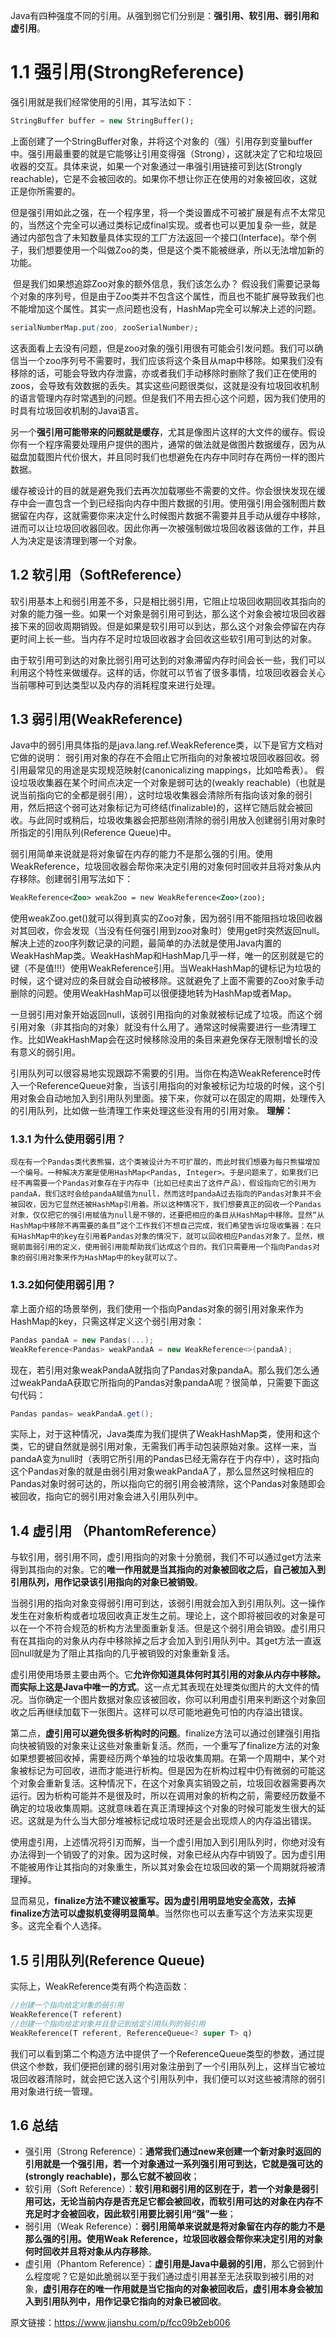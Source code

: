 Java有四种强度不同的引用。从强到弱它们分别是：**强引用、软引用、弱引用和虚引用**。

# 1.1 强引用(StrongReference)

强引用就是我们经常使用的引用，其写法如下：

```dart
StringBuffer buffer = new StringBuffer();
```

​	上面创建了一个StringBuffer对象，并将这个对象的（强）引用存到变量buffer中。强引用最重要的就是它能够让引用变得强（Strong），这就决定了它和垃圾回收器的交互。具体来说，如果一个对象通过一串强引用链接可到达(Strongly reachable)，它是不会被回收的。如果你不想让你正在使用的对象被回收，这就正是你所需要的。

​	但是强引用如此之强，在一个程序里，将一个类设置成不可被扩展是有点不太常见的，当然这个完全可以通过类标记成final实现。或者也可以更加复杂一些，就是通过内部包含了未知数量具体实现的工厂方法返回一个接口(Interface)。举个例子，我们想要使用一个叫做Zoo的类，但是这个类不能被继承，所以无法增加新的功能。

​	但是我们如果想追踪Zoo对象的额外信息，我们该怎么办？ 假设我们需要记录每个对象的序列号，但是由于Zoo类并不包含这个属性，而且也不能扩展导致我们也不能增加这个属性。其实一点问题也没有，HashMap完全可以解决上述的问题。

```css
serialNumberMap.put(zoo, zooSerialNumber);
```

​	这表面看上去没有问题，但是zoo对象的强引用很有可能会引发问题。我们可以确信当一个zoo序列号不需要时，我们应该将这个条目从map中移除。如果我们没有移除的话，可能会导致内存泄露，亦或者我们手动移除时删除了我们正在使用的zoos，会导致有效数据的丢失。其实这些问题很类似，这就是没有垃圾回收机制的语言管理内存时常遇到的问题。但是我们不用去担心这个问题，因为我们使用的时具有垃圾回收机制的Java语言。

​	另一个**强引用可能带来的问题就是缓存**，尤其是像图片这样的大文件的缓存。假设你有一个程序需要处理用户提供的图片，通常的做法就是做图片数据缓存，因为从磁盘加载图片代价很大，并且同时我们也想避免在内存中同时存在两份一样的图片数据。

​	缓存被设计的目的就是避免我们去再次加载哪些不需要的文件。你会很快发现在缓存中会一直包含一个到已经指向内存中图片数据的引用。使用强引用会强制图片数据留在内存，这就需要你来决定什么时候图片数据不需要并且手动从缓存中移除，进而可以让垃圾回收器回收。因此你再一次被强制做垃圾回收器该做的工作，并且人为决定是该清理到哪一个对象。

## 1.2 软引用（SoftReference）

​	软引用基本上和弱引用差不多，只是相比弱引用，它阻止垃圾回收期回收其指向的对象的能力强一些。如果一个对象是弱引用可到达，那么这个对象会被垃圾回收器接下来的回收周期销毁。但是如果是软引用可以到达，那么这个对象会停留在内存更时间上长一些。当内存不足时垃圾回收器才会回收这些软引用可到达的对象。

​	由于软引用可到达的对象比弱引用可达到的对象滞留内存时间会长一些，我们可以利用这个特性来做缓存。这样的话，你就可以节省了很多事情，垃圾回收器会关心当前哪种可到达类型以及内存的消耗程度来进行处理。

## 1.3 弱引用(WeakReference)

​	Java中的弱引用具体指的是java.lang.ref.WeakReference<T>类，以下是官方文档对它做的说明：
 弱引用对象的存在不会阻止它所指向的对象被垃圾回收器回收。弱引用最常见的用途是实现规范映射(canonicalizing mappings，比如哈希表）。
 	假设垃圾收集器在某个时间点决定一个对象是弱可达的(weakly reachable)（也就是说当前指向它的全都是弱引用），这时垃圾收集器会清除所有指向该对象的弱引用，然后把这个弱可达对象标记为可终结(finalizable)的，这样它随后就会被回收。与此同时或稍后，垃圾收集器会把那些刚清除的弱引用放入创建弱引用对象时所指定的引用队列(Reference Queue)中。

​	弱引用简单来说就是将对象留在内存的能力不是那么强的引用。使用WeakReference，垃圾回收器会帮你来决定引用的对象何时回收并且将对象从内存移除。创建弱引用写法如下：

```xml
WeakReference<Zoo> weakZoo = new WeakReference<Zoo>(zoo);
```

使用weakZoo.get()就可以得到真实的Zoo对象，因为弱引用不能阻挡垃圾回收器对其回收，你会发现（当没有任何强引用到zoo对象时）使用get时突然返回null。
 	解决上述的zoo序列数记录的问题，最简单的办法就是使用Java内置的WeakHashMap类。WeakHashMap和HashMap几乎一样，唯一的区别就是它的键（不是值!!!）使用WeakReference引用。当WeakHashMap的键标记为垃圾的时候，这个键对应的条目就会自动被移除。这就避免了上面不需要的Zoo对象手动删除的问题。使用WeakHashMap可以很便捷地转为HashMap或者Map。

​	一旦弱引用对象开始返回null，该弱引用指向的对象就被标记成了垃圾。而这个弱引用对象（非其指向的对象）就没有什么用了。通常这时候需要进行一些清理工作。比如WeakHashMap会在这时候移除没用的条目来避免保存无限制增长的没有意义的弱引用。

​	引用队列可以很容易地实现跟踪不需要的引用。当你在构造WeakReference时传入一个ReferenceQueue对象，当该引用指向的对象被标记为垃圾的时候，这个引用对象会自动地加入到引用队列里面。接下来，你就可以在固定的周期，处理传入的引用队列，比如做一些清理工作来处理这些没有用的引用对象。
 **理解：**

### 1.3.1 为什么使用弱引用？

 	现在有一个Pandas类代表熊猫，这个类被设计为不可扩展的，而此时我们想要为每只熊猫增加一个编号。一种解决方案是使用HashMap<Pandas, Integer>。于是问题来了，如果我们已经不再需要一个Pandas对象存在于内存中（比如已经卖出了这件产品），假设指向它的引用为pandaA，我们这时会给pandaA赋值为null，然而这时pandaA过去指向的Pandas对象并不会被回收，因为它显然还被HashMap引用着。所以这种情况下，我们想要真正的回收一个Pandas对象，仅仅把它的强引用赋值为null是不够的，还要把相应的条目从HashMap中移除。显然“从HashMap中移除不再需要的条目”这个工作我们不想自己完成，我们希望告诉垃圾收集器：在只有HashMap中的key在引用着Pandas对象的情况下，就可以回收相应Pandas对象了。显然，根据前面弱引用的定义，使用弱引用能帮助我们达成这个目的。我们只需要用一个指向Pandas对象的弱引用对象来作为HashMap中的key就可以了。

### 1.3.2如何使用弱引用？

 拿上面介绍的场景举例，我们使用一个指向Pandas对象的弱引用对象来作为HashMap的key，只需这样定义这个弱引用对象：

```cpp
Pandas pandaA = new Pandas(...);
WeakReference<Pandas> weakPandaA = new WeakReference<>(pandaA);
```

现在，若引用对象weakPandaA就指向了Pandas对象pandaA。那么我们怎么通过weakPandaA获取它所指向的Pandas对象pandaA呢？很简单，只需要下面这句代码：

```csharp
Pandas pandas= weakPandaA.get();
```

实际上，对于这种情况，Java类库为我们提供了WeakHashMap类，使用和这个类，它的键自然就是弱引用对象，无需我们再手动包装原始对象。这样一来，当pandaA变为null时（表明它所引用的Pandas已经无需存在于内存中），这时指向这个Pandas对象的就是由弱引用对象weakPandaA了，那么显然这时候相应的Pandas对象时弱可达的，所以指向它的弱引用会被清除，这个Pandas对象随即会被回收，指向它的弱引用对象会进入引用队列中。

## 1.4 虚引用 （PhantomReference）

​	与软引用，弱引用不同，虚引用指向的对象十分脆弱，我们不可以通过get方法来得到其指向的对象。它的**唯一作用就是当其指向的对象被回收之后，自己被加入到引用队列，用作记录该引用指向的对象已被销毁**。

​	当弱引用的指向对象变得弱引用可到达，该弱引用就会加入到引用队列。这一操作发生在对象析构或者垃圾回收真正发生之前。理论上，这个即将被回收的对象是可以在一个不符合规范的析构方法里面重新复活。但是这个弱引用会销毁。虚引用只有在其指向的对象从内存中移除掉之后才会加入到引用队列中。其get方法一直返回null就是为了阻止其指向的几乎被销毁的对象重新复活。

​	虚引用使用场景主要由两个。它**允许你知道具体何时其引用的对象从内存中移除。而实际上这是Java中唯一的方式**。这一点尤其表现在处理类似图片的大文件的情况。当你确定一个图片数据对象应该被回收，你可以利用虚引用来判断这个对象回收之后再继续加载下一张图片。这样可以尽可能地避免可怕的内存溢出错误。

第二点，**虚引用可以避免很多析构时的问题**。finalize方法可以通过创建强引用指向快被销毁的对象来让这些对象重新复活。然而，一个重写了finalize方法的对象如果想要被回收掉，需要经历两个单独的垃圾收集周期。在第一个周期中，某个对象被标记为可回收，进而才能进行析构。但是因为在析构过程中仍有微弱的可能这个对象会重新复活。这种情况下，在这个对象真实销毁之前，垃圾回收器需要再次运行。因为析构可能并不是很及时，所以在调用对象的析构之前，需要经历数量不确定的垃圾收集周期。这就意味着在真正清理掉这个对象的时候可能发生很大的延迟。这就是为什么当大部分堆被标记成垃圾时还是会出现烦人的内存溢出错误。

​	使用虚引用，上述情况将引刃而解，当一个虚引用加入到引用队列时，你绝对没有办法得到一个销毁了的对象。因为这时候，对象已经从内存中销毁了。因为虚引用不能被用作让其指向的对象重生，所以其对象会在垃圾回收的第一个周期就将被清理掉。

显而易见，**finalize方法不建议被重写。因为虚引用明显地安全高效，去掉finalize方法可以虚拟机变得明显简单**。当然你也可以去重写这个方法来实现更多。这完全看个人选择。

## 1.5 引用队列(Reference Queue)

实际上，WeakReference类有两个构造函数：

```dart
//创建一个指向给定对象的弱引用
WeakReference(T referent) 
//创建一个指向给定对象并且登记到给定引用队列的弱引用
WeakReference(T referent, ReferenceQueue<? super T> q) 
```

我们可以看到第二个构造方法中提供了一个ReferenceQueue类型的参数，通过提供这个参数，我们便把创建的弱引用对象注册到了一个引用队列上，这样当它被垃圾回收器清除时，就会把它送入这个引用队列中，我们便可以对这些被清除的弱引用对象进行统一管理。

## 1.6 总结

- 强引用（Strong Reference）：**通常我们通过new来创建一个新对象时返回的引用就是一个强引用，若一个对象通过一系列强引用可到达，它就是强可达的(strongly reachable)，那么它就不被回收**；
- 软引用（Soft Reference）：**软引用和弱引用的区别在于，若一个对象是弱引用可达，无论当前内存是否充足它都会被回收，而软引用可达的对象在内存不充足时才会被回收，因此软引用要比弱引用“强”一些**；
- 弱引用（Weak Reference）：**弱引用简单来说就是将对象留在内存的能力不是那么强的引用。使用Weak Reference，垃圾回收器会帮你来决定引用的对象何时回收并且将对象从内存移除**。
- 虚引用（Phantom Reference）：**虚引用是Java中最弱的引用**，那么它弱到什么程度呢？它是如此脆弱以至于我们通过虚引用甚至无法获取到被引用的对象，**虚引用存在的唯一作用就是当它指向的对象被回收后，虚引用本身会被加入到引用队列中，用作记录它指向的对象已被回收**。



原文链接：https://www.jianshu.com/p/fcc09b2eb006

